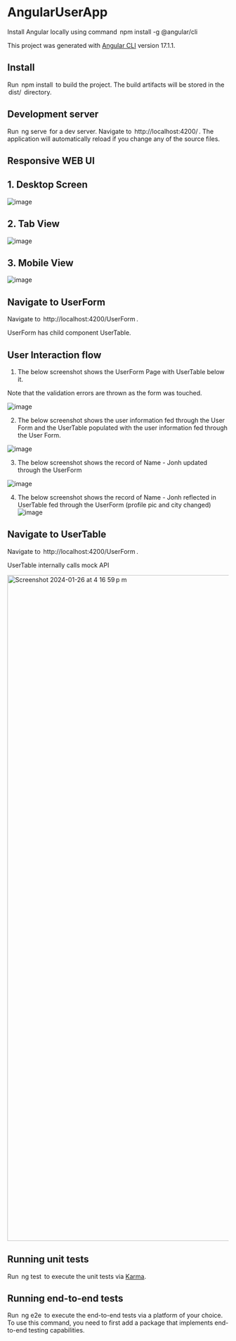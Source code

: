 # AngularUserApp

Install Angular locally using command ⁠ npm install -g @angular/cli ⁠

This project was generated with [Angular CLI](https://github.com/angular/angular-cli) version 17.1.1.

## Install

Run ⁠ npm install ⁠ to build the project. The build artifacts will be stored in the ⁠ dist/ ⁠ directory.

## Development server

Run ⁠ ng serve ⁠ for a dev server. Navigate to ⁠ http://localhost:4200/ ⁠. The application will automatically reload if you change any of the source files.

## Responsive WEB UI

## 1. Desktop Screen

![image](https://github.com/shivaninijsure/MavarickUser/assets/145787119/e1710cb0-769c-44f0-bd6d-5f464291e698)

## 2. Tab View

![image](https://github.com/shivaninijsure/MavarickUser/assets/145787119/16ed442e-6909-4178-98c0-48427bdec554)

## 3. Mobile View

![image](https://github.com/shivaninijsure/MavarickUser/assets/145787119/437b6f76-9e77-4641-84b9-ab17c9db2ad4)

## Navigate to UserForm

Navigate to ⁠ http://localhost:4200/UserForm ⁠.

UserForm has child component UserTable.

## User Interaction flow

1. The below screenshot shows the UserForm Page with UserTable below it.

Note that the validation errors are thrown as the form was touched.

![image](https://github.com/shivaninijsure/MavarickUser/assets/145787119/bb91f08a-4d4c-436d-a62a-7e593d7bf62b)

2. The below screenshot shows the user information fed through the User Form and the UserTable populated with the user information fed through the User Form.

![image](https://github.com/shivaninijsure/MavarickUser/assets/145787119/3aa261cb-3fc6-4c43-9563-3af222cef546)

3. The below screenshot shows the record of Name - Jonh updated through the UserForm
   
![image](https://github.com/shivaninijsure/MavarickUser/assets/145787119/78db5c21-4105-4b2f-953f-41369d5b964b)

4. The below screenshot shows the record of Name - Jonh reflected in UserTable fed through the UserForm (profile pic and city changed)
![image](https://github.com/shivaninijsure/MavarickUser/assets/145787119/b6ac19eb-9d9e-4a43-899e-ea2d4b45395c)


## Navigate to UserTable

Navigate to ⁠ http://localhost:4200/UserForm ⁠.

UserTable internally calls mock API

<img width="1512" alt="Screenshot 2024-01-26 at 4 16 59 p m" src="https://github.com/shivaninijsure/MavarickUser/assets/145787119/dd488b7e-6040-4a4c-a081-05de6e453fff">

## Running unit tests

Run ⁠ ng test ⁠ to execute the unit tests via [Karma](https://karma-runner.github.io).

## Running end-to-end tests

Run ⁠ ng e2e ⁠ to execute the end-to-end tests via a platform of your choice. To use this command, you need to first add a package that implements end-to-end testing capabilities.

